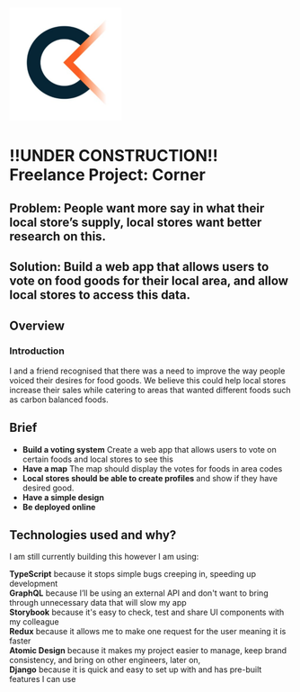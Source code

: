 # <img src='readme/Temp.png' width='200'>

<h1>!!UNDER CONSTRUCTION!! Freelance Project: Corner</h1>
 
<h2>Problem: People want more say in what their local store’s supply, local stores want better research on this.</h2>
 
<h2>Solution: Build a web app that allows users to vote on food goods for their local area, and allow local stores to access this data.</h2>
 
<!-- | Contents                      |                                |
| ----------------------------- | ------------------------------ |
| 1. [Overview](#overview)      | 6. [Future content](#future)   |
| 2. [Brief](#brief)            | 7. [Wins](#wins)               |
| 3. [Technologies used](#tech) | 8. [Blockers](#blockers)       |
| 4. [App](#app)                | 9. [Bugs](#bugs)               |
| 5. [Approach](#approach)      | 10. [Future learnings](#learn) | -->
 
<h2 name='overview'>Overview</h2>
 
<h3>Introduction</h3>
 
I and a friend recognised that there was a need to improve the way people voiced their desires
for food goods. We believe this could help local stores increase their sales while catering to areas
that wanted different foods such as carbon balanced foods.
 
<!-- <h3>Deployment</h3>
 
The app is deployed on Heroku and can be found here: https://wordee-app.herokuapp.com <br> The login
details are email: test@email password: pass <br> -->
 
<h2 name='brief'>Brief</h2>
 
- **Build a voting system** Create a web app that allows users to vote on certain foods and local
 stores to see this
- **Have a map** The map should display the votes for foods in area codes
- **Local stores should be able to create profiles** and show if they have desired good.
- **Have a simple design**
- **Be deployed online**
 
<h2 name='tech'>Technologies used and why?</h2>
 
I am still currently building this however I am using:
 
<strong>TypeScript</strong> because it stops simple bugs creeping in, speeding up development<br>
<strong>GraphQL</strong> because I’ll be using an external API and don't want to bring through unnecessary data that will slow my app<br>
<strong>Storybook</strong> because it's easy to check, test and share UI components with my colleague<br>
<strong>Redux</strong> because it allows me to make one request for the user meaning it is faster<br>
<strong>Atomic Design</strong> because it makes my project easier to manage, keep brand consistency,
and bring on other engineers, later on, <br>
<strong>Django</strong> because it is quick and easy to set up with and has pre-built features I can use<br>

<!-- <p>1. HTML5 <br>
2. SCSS & Bulma <br>
3. JavaScript (ES6) <br>
4. Redux <br>
5. GraphQL <br>
6. Mocha <br>
7. Chai <br>
8. Express <br>
9. React.js <br>
11. Node.js <br>
12. Axios <br>
13. Jest <br>
14. Insomnia <br>
15. Dotenv <br>
16. Cloudinary <br>
17. Firebox <br>
18. CircleCI <br>
19. JWT <br>
20. Yarn <br>
21. Heroku <br>
22. GitHub <br></p> -->

<!-- <h2 name='app'>App</h2>

The brand will log into the app will immediately be able to edit their supporting data that will be
sent to copy writers along with their briefs.The brand will be sent a report summary it can access
as soon as we have sent it.<br> <br> <br> <img src='readme/1.gif' width='600'> <br> <br> <br>
Creating a brief is made simple by asking the brand to fill out a set of questions my colleagues
thought essentially to fully explain what is needed. The brief reacts to choices made adds or
removes questions accordingly.<br> <br> <br> <img src='readme/2.gif' width='600'> <br> <br> <br> The
brand can easily edit the brief just by clicking on its list item.<br> <br> <br>
<img src='readme/3.gif' width='600'> <br> <br> <br> The brand can easily change or remove their
information.<br> <br> <br> <img src='readme/4.gif' width='600'> <br> <br> <br> On the backend my
colleagues and I are able to view brands and their information and can easily edit report summarys,
download briefs to excel, and view images and files.<br> <br> <br>
<img src='readme/5.gif' width='600'>

<h2 name='approach'>Approach</h2>
My approach was to always keep the user in mind when I made every decisions, for instance my first instinct was to make a profile page and an edit profile page. However I believe this gave the experiance needless friction for the user. Therefore these pages could be combined for easy and fast manipulation. This eneded making my code more simple too.
<br>
<br>
<h2 name='future'>Future content</h2>
<h3>A writers portal</h3>
We were discussing creating a writers portal and profile and I have some code commented out in the login component should we build this. However we don't currently see any use for this<br>
<br>
<br>
<h3>Email alert system</h3>
We would like to be alerted by email if a user updates their information or edits a brief so we could send the new data to any writers who need it.<br>
<br>
<br>
<h2 name='wins'>Wins</h2>
<h3>Tested by TRIP DRINKS</h3>
[TRIP DRINKS](https://www.drink-trip.com/) Tested our app and found it very useful saying it was functional and well designed. TRIP is still using it and we are arranging user testing.
<br>
<br>
<h3>GaphQL</h3>

<br>
<br>
<h3>Redux</h3>

<br>
<br>
<h3>Design</h3>
I'm personally very happy with the design, I think it looks good and is easy to use. Getting feedback from users like TRIP saying "it's functional and well designed"
<br>
<br>
<h2 name='blockers'>Blockers</h2>
<h3>COVID-19</h3>
Due to the pandemic we are having to pause development due to this being a side project for my colleagues.
<br>
<br>
<h3>CircleCI</h3>
I seem to behaving trouble getting the backend up and therefore test it in CircleCI. I have emailed them asking for support.
<br>
<br>
<img src='readme/circle.png' width='600'>
<br>
<br>
<br>
<h2 name='bugs'>Bugs</h2>
<h3>Brand images</h3>
Sometimes when uploading brand images the images may not appear on the brand profile until the page is reloaded. I checked to see if the getData function was waiting until the upload to the backend had been completed and it was.<br>
<br>
<br>
<h2 name='learn'>Future learnings</h2>
• Use TypeScript to better avoid bugs like merging objects and arrays.<br>
• Use Storybook to test UI components.<br> -->
